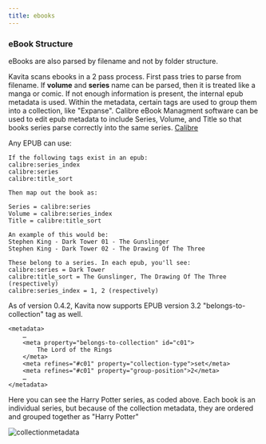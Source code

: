 ```yaml
---
title: ebooks
---
```


### eBook Structure

eBooks are also parsed by filename and not by folder structure.

Kavita scans ebooks in a 2 pass process. First pass tries to parse from filename. If **volume** and **series** name can be parsed, then it is treated like a manga or comic.
If not enough information is present, the internal epub metadata is used. Within the metadata, certain tags are used to group them into a collection, like "Expanse".
Calibre eBook Managment software can be used to edit epub metadata to include Series, Volume, and Title so that books series parse correctly into the same series. [Calibre](https://calibre-ebook.com/)

Any EPUB can use:
```
If the following tags exist in an epub:
calibre:series_index
calibre:series
calibre:title_sort

Then map out the book as:

Series = calibre:series
Volume = calibre:series_index
Title = calibre:title_sort

An example of this would be:
Stephen King - Dark Tower 01 - The Gunslinger
Stephen King - Dark Tower 02 - The Drawing Of The Three

These belong to a series. In each epub, you'll see:
calibre:series = Dark Tower
calibre:title_sort = The Gunslinger, The Drawing Of The Three (respectively)
calibre:series_index = 1, 2 (respectively)
```
As of version 0.4.2, Kavita now supports EPUB version 3.2 "belongs-to-collection" tag as well.
```
<metadata>
    …
    <meta property="belongs-to-collection" id="c01">
        The Lord of the Rings
    </meta>
    <meta refines="#c01" property="collection-type">set</meta>
    <meta refines="#c01" property="group-position">2</meta>
    …
</metadata>
```

Here you can see the Harry Potter series, as coded above. Each book is an individual series, but because of the collection metadata, they are ordered and grouped together as "Harry Potter"

![collectionmetadata](collectionmetadata.PNG "collectionmetadata")